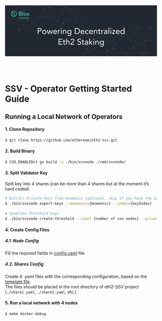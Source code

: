 [<img src="./resources/bloxstaking_header_image.png" >](https://www.bloxstaking.com/)

<br>
<br>

# SSV - Operator Getting Started Guide

## Running a Local Network of Operators

#### 1. Clone Repository
```bash
$ git clone https://github.com/ethereum/eth2-ssv.git
```
#### 2. Build Binary
```bash
$ CGO_ENABLED=1 go build -o ./bin/ssvnode ./cmd/ssvnode/
```
#### 3. Split Validator Key 
Split key into 4 shares (can be more than 4 shares but at the moment it’s hard coded)
```bash
# Extract Private keys from mnemonic (optional, skip if you have the public/private keys ) 
$ ./bin/ssvnode export-keys --mnemonic={mnemonic} --index={keyIndex}

# Generate threshold keys
$ ./bin/ssvnode create-threshold --count {number of ssv nodes} --private-key {privateKey}
```
#### 4. Create Config Files

  ##### 4.1. Node Config

  Fill the required fields in [config.yaml](./config/example_share.yaml) file

  ##### 4.2. Shares Config

  Create 4 .yaml files with the corresponding configuration, based on the [template file](./config/example_share.yaml). \
  The files should be placed in the root directory of eth2-SSV project (`./share1.yaml`, `./share2.yaml`, etc.)

#### 5. Run a local network with 4 nodes
```bash
$ make docker-debug 
```
